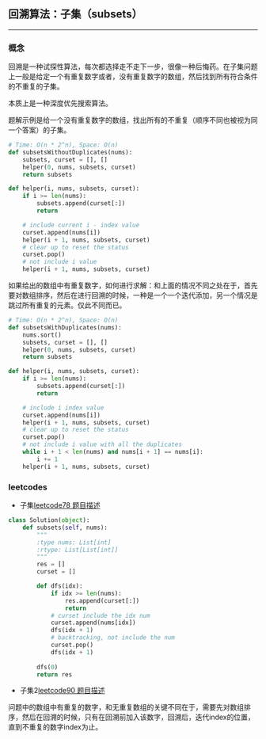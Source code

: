 ## 回溯算法：子集（subsets）

---

### 概念

回溯是一种试探性算法，每次都选择走不走下一步，很像一种后悔药。在子集问题上一般是给定一个有重复数字或者，没有重复数字的数组，然后找到所有符合条件的不重复的子集。

本质上是一种深度优先搜索算法。

题解示例是给一个没有重复数字的数组，找出所有的不重复（顺序不同也被视为同一个答案）的子集。

```python
# Time: O(n * 2^n), Space: O(n)
def subsetsWithoutDuplicates(nums):
    subsets, curset = [], []
    helper(0, nums, subsets, curset)
    return subsets

def helper(i, nums, subsets, curset):
    if i >= len(nums):
        subsets.append(curset[:])
        return

    # include current i - index value
    curset.append(nums[i])
    helper(i + 1, nums, subsets, curset)
    # clear up to reset the status
    curset.pop()
    # not include i value
    helper(i + 1, nums, subsets, curset)
```

如果给出的数组中有重复数字，如何进行求解：和上面的情况不同之处在于，首先要对数组排序，然后在进行回溯的时候，一种是一个一个迭代添加，另一个情况是跳过所有重复的元素。仅此不同而已。

```python
# Time: O(n * 2^n), Space: O(n)
def subsetsWithDuplicates(nums):
    nums.sort()
    subsets, curset = [], []
    helper(0, nums, subsets, curset)
    return subsets

def helper(i, nums, subsets, curset):
    if i >= len(nums):
        subsets.append(curset[:])
        return

    # include i index value
    curset.append(nums[i])
    helper(i + 1, nums, subsets, curset)
    # clear up to reset the status
    curset.pop()
    # not include i value with all the duplicates
    while i + 1 < len(nums) and nums[i + 1] == nums[i]:
        i += 1
    helper(i + 1, nums, subsets, curset)
```

### leetcodes

- 子集[leetcode78 题目描述](https://leetcode.com/problems/subsets/description/)

```python
class Solution(object):
    def subsets(self, nums):
        """
        :type nums: List[int]
        :rtype: List[List[int]]
        """
        res = []
        curset = []

        def dfs(idx):
            if idx >= len(nums):
                res.append(curset[:])
                return
            # curset include the idx num
            curset.append(nums[idx])
            dfs(idx + 1)
            # backtracking, not include the num
            curset.pop()
            dfs(idx + 1)
        
        dfs(0)
        return res
```

- 子集2[leetcode90 题目描述](https://leetcode.com/problems/subsets-ii/description/)

问题中的数组中有重复的数字，和无重复数组的关键不同在于，需要先对数组排序，然后在回溯的时候，只有在回溯前加入该数字，回溯后，迭代index的位置，直到不重复的数字index为止。

```python

```
